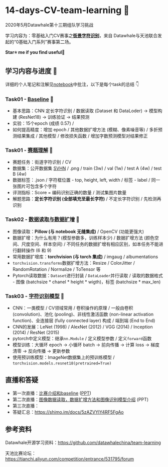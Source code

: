 # 14-days-CV-team-learning 🎨

2020年5月Datawhale第十三期组队学习挑战    

学习内容为：零基础入门CV赛事之[**街景字符识别**](https://tianchi.aliyun.com/competition/entrance/531795/introduction)，来自 Datawhale与天池联合发起的“0基础入门系列”赛事第二场。   

**Star⭐ me if you find useful🤣**

## 学习内容与进度 📙

详细的个人笔记和注解见[notebook](/nbs/)中批注，以下是每个task的总结 👇

### Task01 - [Baseline](/nbs/Task00-Baseline.ipynb) 🎈

- 基本思路：CNN 定长字符识别 / 数据读取 (Dataset 和 DataLoder) → 模型构建 (ResNet18) → 训练验证 → 结果预测
- 实验：15个epoch (成绩 0.57) / 
- 如何提高精度：增加 epoch / 其他数据扩增方法 (模糊、像素噪音等) / 多折预测结果集成 / 其他模型 / 修改损失函数 / 增加字数预测模型对结果修正

### Task01 - [赛题理解](/nbs/Task01-赛题理解.ipynb) 🎈

- 赛题任务：街道字符识别 / CV
- 数据集：公开数据集 [SVHN](http://ufldl.stanford.edu/housenumbers/) / .png / train (3w) / val (1w) / test A (4w) / test B (4w)
- 数据标签：.json / 字符框位置 - top, height, left, width / 标签 - label / 同一张图片可包含多个字符
- 评测指标：Score = 编码识别正确的数量 / 测试集图片数量
- 解题思路：**定长字符识别 (全部填充至最长字符)** / 不定长字符识别 / 先检测再识别

### Task02 - [数据读取与数据扩增](/nbs/Task02-数据读取与数据扩增.ipynb) 🎈

- 图像读取：**Pillow (与 notebook 无缝集成)** / OpenCV (功能更强大)
- 数据扩增：为什么有用？(模型参数多，训练样本少) / 数据扩增方法 (颜色空间、尺度空间、样本空间) / 不同任务的数据扩增有相应区别，如本任务不能进行翻转操作 (6 和 9)
- 常用数据扩增库：**torchvision (与 torch 集成)** / imgaug / albumentations
- `torchvision.transforms`数据扩增方法：Resize / ColorJitter / RandomRotation / Normalize / ToTensor 等
- Pytorch读取数据：`Dataset`进行封装 / `DataLoader`并行读取 / 读取的数据格式 - 图像 (batchsize * chanel * height * wigth)，标签 (batchsize * max_len)

### Task03 - [字符识别模型](/nbs/Task03-字符识别模型.ipynb) 🎈

- CNN：一类模型 / CV领域常用 / 卷积操作的原理 / 一般由卷积 (convolution)、池化 (pooling)、非线性激活函数 (non-linear activation function)、全连接层 (fully connected layer) 构成 / 端到端 (End to End)
- CNN的发展：LeNet (1998) / AlexNet (2012) / VGG (2014) / Inception (2014) / ResNet (2015)
- pytorch中定义模型：继承`nn.Module` / 定义模型参数 / 定义`forward`函数
- 模型训练：大循环 epoch → 小循环 batch → 前向传播 → 计算 loss → 梯度清零 → 反向传播 → 更新参数
- 使用预训练模型：ImageNet数据集上的预训练模型 / `torchvision.models.resnet18(pretrained=True)` 

## 直播和答疑

- 第一次直播：[比赛介绍和baseline](https://tianchi.aliyun.com/course/video?liveId=41167) ([PPT](/PPT/天池直播-1_比赛介绍和baseline.pdf))
- 第二次直播：[图像数据读取，数据扩增方法和图像识别模型介绍](https://tianchi.aliyun.com/course/live?spm=5176.12586971.1001.1.11be6956fkKgJ8&liveId=41168) (PPT)
- 第三次直播：
- 答疑汇总：https://shimo.im/docs/5zAZVYlY4RF5FgAo

## 参考资料

Datawhale开源学习资料：https://github.com/datawhalechina/team-learning 

天池比赛论坛：https://tianchi.aliyun.com/competition/entrance/531795/forum

